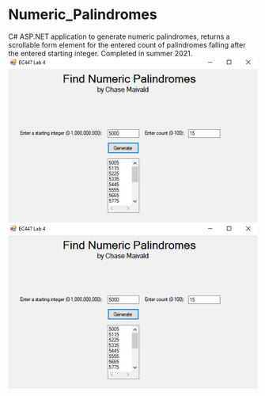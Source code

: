 # Numeric_Palindromes
C# ASP.NET application to generate numeric palindromes, returns a scrollable form element for the entered count of palindromes falling after the entered starting integer. Completed in summer 2021.
![This is an image](./pal.png)
![This is an image](./pal.png)
